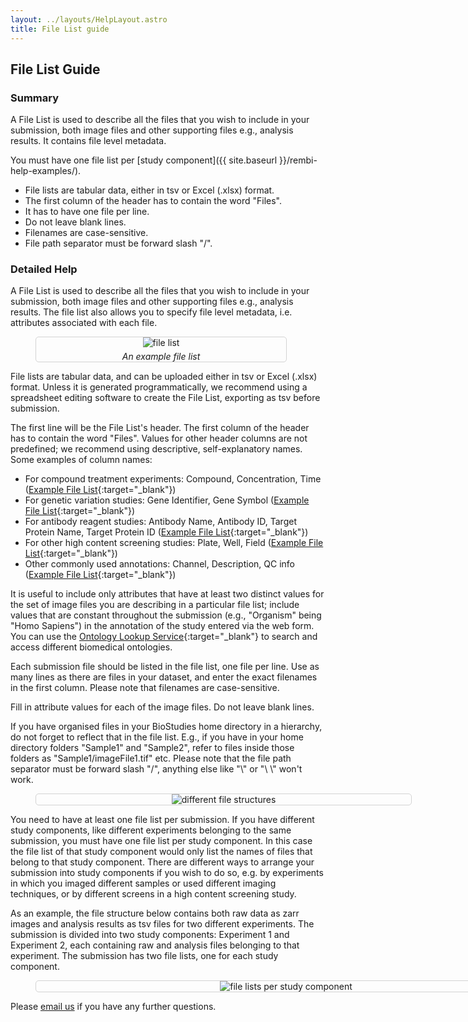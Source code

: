 ```yaml
---
layout: ../layouts/HelpLayout.astro
title: File List guide
---
```

## File List Guide
<style>
    figure {
        display: flex;
        flex-direction: column;
        justify-content: center;
        align-items: center;
        row-gap: 5px;
        border: 1px solid lightgray;
        border-radius: 5px;
        width: 400px;
    }

    figcaption {
        font-style: italic;
        padding: 0 1rem 0 1rem;
        text-align: center;
    }
</style>


### Summary

A File List is used to describe all the files that you wish to include in your submission, both image files and other supporting files e.g., analysis results. It contains file level metadata.

You must have one file list per [study component]({{ site.baseurl }}/rembi-help-examples/).

* File lists are tabular data, either in tsv or Excel (.xlsx) format. 
* The first column of the header has to contain the word "Files".
* It has to have one file per line.
* Do not leave blank lines.
* Filenames are case-sensitive.
* File path separator must be forward slash "/".

### Detailed Help

A File List is used to describe all the files that you wish to include in your submission, both image files and other supporting files e.g., analysis results. The file list also allows you to specify file level metadata, i.e. attributes associated with each file.

<figure class="float-right margin-left-large" >
<img src="/bioimage-archive/static/submit/filelist.png" alt="file list">
  <figcaption class="figure-caption">An example file list</figcaption>
</figure>

File lists are tabular data, and can be uploaded either in tsv or Excel (.xlsx) format. Unless it is generated programmatically, we recommend using a spreadsheet editing software to create the File List, exporting as tsv before submission.

The first line will be the File List's header. The first column of the header has to contain the word "Files". Values for other header columns are not predefined; we recommend using descriptive, self-explanatory names. Some examples of column names:

* For compound treatment experiments: Compound, Concentration, Time  ([Example File List](https://docs.google.com/spreadsheets/d/1Pj-JTXytPCw7p4-oBEg5MCdpbHZ6DbyVsHS6dx3zzcI/edit?usp=sharing){:target="_blank"})
* For genetic variation studies: Gene Identifier, Gene Symbol ([Example File List](https://docs.google.com/spreadsheets/d/1jMPOj9cZnU_0DUXwAU-wndcKOQxziqHD5WRdw3mVZCc/edit?usp=sharing){:target="_blank"})
* For antibody reagent studies: Antibody Name, Antibody ID, Target Protein Name, Target Protein ID ([Example File List](https://docs.google.com/spreadsheets/d/1wTQHCcXuzWZ_zk9E9dqEvLcveGelnMosUrHF38VXkVk/edit?usp=sharing){:target="_blank"})
* For other high content screening studies: Plate, Well, Field ([Example File List](https://docs.google.com/spreadsheets/d/1ID-3ZlWjgg7vfnU_UIC1wvwqRG1bF94VnOwbNmAkPz0/edit?usp=sharing){:target="_blank"})
* Other commonly used annotations: Channel, Description, QC info ([Example File List](https://docs.google.com/spreadsheets/d/1MzogH2NE9ODWyipx3u8h-KWe8zLieDdTSz259VOnWe4/edit?usp=sharing){:target="_blank"})

It is useful to include only attributes that have at least two distinct values for the set of image files you are describing in a particular file list; include values that are constant throughout the submission (e.g., "Organism" being "Homo Sapiens") in the annotation of the study entered via the web form.
You can use the [Ontology Lookup Service](https://www.ebi.ac.uk/ols/index){:target="_blank"} to search and access different biomedical ontologies.

Each submission file should be listed in the file list, one file per line. Use as many lines as there are files in your dataset, and enter the exact filenames in the first column. Please note that filenames are case-sensitive.

Fill in attribute values for each of the image files. Do not leave blank lines.

If you have organised files in your BioStudies home directory in a hierarchy, do not forget to reflect that in the file list. E.g., if you have in your home directory folders "Sample1" and "Sample2", refer to files inside those folders as "Sample1/imageFile1.tif" etc. Please note that the file path separator must be forward slash "/", anything else like "\\" or "\ \\" won't work.

<figure class="center margin-bottom-large margin-right-large" style="width: 600px">
  <img src="/bioimage-archive/static/submit/flat_and_hierarchical.png" alt="different file structures">
</figure>

You need to have at least one file list per submission. If you have different study components, like different experiments belonging to the same submission, you must have one file list per study component. In this case the file list of that study component would only list the names of files that belong to that study component. There are different ways to arrange your submission into study components if you wish to do so, e.g. by experiments in which you imaged different samples or used different imaging techniques, or by different screens in a high content screening study.

As an example, the file structure below contains both raw data as zarr images and analysis results as tsv files for two different experiments. The submission is divided into two study components: Experiment 1 and Experiment 2, each containing raw and analysis files belonging to that experiment. The submission has two file lists, one for each study component.

<figure class="center margin-bottom-large margin-right-large" style="width: 800px">
  <img src="/bioimage-archive/static/submit/two_experiment_filelist.png" alt="file lists per study component">
</figure>

<!-- The figures below show how that submission looks like on the BioImage Archive. Data files view can be expended (see figure below) and shows all the metadata included in the file lists.
 -->
Please [email us](mailto:bioimage-archive@ebi.ac.uk) if you have any further questions.

<!-- <figure class="center margin-bottom-large margin-right-large" style="width: 800px">
  <img src="/bioimage-archive/static/submit/BIA_submission_eg.png" alt="BIA submission example">
  <figcaption class="figure-caption">An example submission with two study components</figcaption>
</figure>

<figure class="center margin-bottom-large margin-right-large" style="width: 800px">
  <img src="/bioimage-archive/static/submit/BIA_filelist.png" alt="BIA submission data files">
    <figcaption class="figure-caption">Data files expended view of the submission with two study components</figcaption>
</figure> -->
